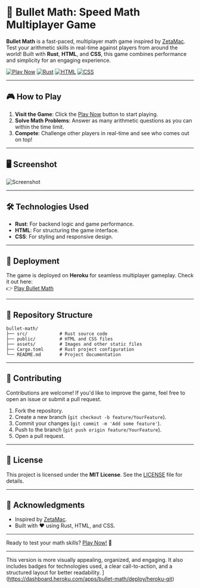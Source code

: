 # 🚀 Bullet Math: Speed Math Multiplayer Game

**Bullet Math** is a fast-paced, multiplayer math game inspired by [ZetaMac](https://arithmetic.zetamac.com/). Test your arithmetic skills in real-time against players from around the world! Built with **Rust**, **HTML**, and **CSS**, this game combines performance and simplicity for an engaging experience.

[![Play Now](https://img.shields.io/badge/Play-Now-brightgreen?style=for-the-badge&logo=heroku)](https://bullet-math-4ed37ad30368.herokuapp.com/)
[![Rust](https://img.shields.io/badge/Made%20with-Rust-orange?style=for-the-badge&logo=rust)](https://www.rust-lang.org/)
[![HTML](https://img.shields.io/badge/HTML-5-red?style=for-the-badge&logo=html5)](https://developer.mozilla.org/en-US/docs/Web/HTML)
[![CSS](https://img.shields.io/badge/CSS-3-blue?style=for-the-badge&logo=css3)](https://developer.mozilla.org/en-US/docs/Web/CSS)

---

## 🎮 How to Play

1. **Visit the Game**: Click the [Play Now](https://bullet-math-4ed37ad30368.herokuapp.com/) button to start playing.
2. **Solve Math Problems**: Answer as many arithmetic questions as you can within the time limit.
3. **Compete**: Challenge other players in real-time and see who comes out on top!

---

## 🖥️ Screenshot

![Screenshot](https://github.com/user-attachments/assets/706df4f9-0eea-4422-b319-a697f5eba0b6)

---

## 🛠️ Technologies Used

- **Rust**: For backend logic and game performance.
- **HTML**: For structuring the game interface.
- **CSS**: For styling and responsive design.

---

## 🚀 Deployment

The game is deployed on **Heroku** for seamless multiplayer gameplay. Check it out here:  
👉 [Play Bullet Math](https://bullet-math-4ed37ad30368.herokuapp.com/)

---

## 📂 Repository Structure

```
bullet-math/
├── src/            # Rust source code
├── public/         # HTML and CSS files
├── assets/         # Images and other static files
├── Cargo.toml      # Rust project configuration
└── README.md       # Project documentation
```

---

## 🤝 Contributing

Contributions are welcome! If you'd like to improve the game, feel free to open an issue or submit a pull request.

1. Fork the repository.
2. Create a new branch (`git checkout -b feature/YourFeature`).
3. Commit your changes (`git commit -m 'Add some feature'`).
4. Push to the branch (`git push origin feature/YourFeature`).
5. Open a pull request.

---

## 📜 License

This project is licensed under the **MIT License**. See the [LICENSE](LICENSE) file for details.

---

## 🙏 Acknowledgments

- Inspired by [ZetaMac](https://arithmetic.zetamac.com/).
- Built with ❤️ using Rust, HTML, and CSS.

---

Ready to test your math skills? [Play Now!](https://bullet-math-4ed37ad30368.herokuapp.com/) 🎉

---

This version is more visually appealing, organized, and engaging. It also includes badges for technologies used, a clear call-to-action, and a structured layout for better readability.
](https://dashboard.heroku.com/apps/bullet-math/deploy/heroku-git)
